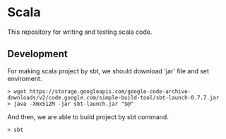 # Scala

This repository for writing and testing scala code.

## Development

For making scala project by sbt, we should download 'jar' file and set enviroment.
```console
> wget https://storage.googleapis.com/google-code-archive-downloads/v2/code.google.com/simple-build-tool/sbt-launch-0.7.7.jar
> java -Xmx512M -jar sbt-launch.jar "$@"
```

And then, we are able to build project by sbt command.

```console
> sbt
```

